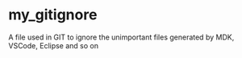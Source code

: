 # my_gitignore
A file used in GIT to ignore the unimportant files generated by MDK, VSCode, Eclipse and so on

